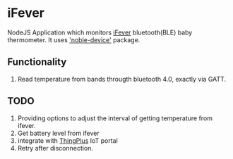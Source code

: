 # iFever
NodeJS Application which monitors [iFever](http://www.fiismart.com/en/ifever.html) bluetooth(BLE) baby thermometer.
It uses ['noble-device'](https://github.com/sandeepmistry/noble-device)
package.

## Functionality
1. Read temperature from bands througth bluetooth 4.0, exactly via GATT.


## TODO

1. Providing options to adjust the interval of getting temperature from ifever.
1. Get battery level from ifever 
1. integrate with [ThingPlus](https://www.thingplus.net) IoT portal
1. Retry after disconnection.
